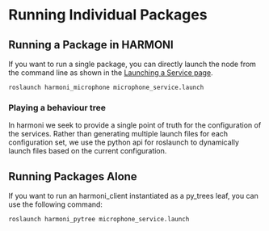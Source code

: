 # Running Individual Packages

## Running a Package in HARMONI
If you want to run a single package, you can directly launch the node from the command line as shown in the [Launching a Service page](Launching-Services).
```
roslaunch harmoni_microphone microphone_service.launch
```


### Playing a behaviour tree

In harmoni we seek to provide a single point of truth for the configuration of the services. Rather than generating multiple launch files for each configuration set, we use the python api for roslaunch to dynamically launch files based on the current configuration. 


## Running Packages Alone

If you want to run an harmoni_client instantiated as a py_trees leaf, you can use the following command:
```
roslaunch harmoni_pytree microphone_service.launch
```





